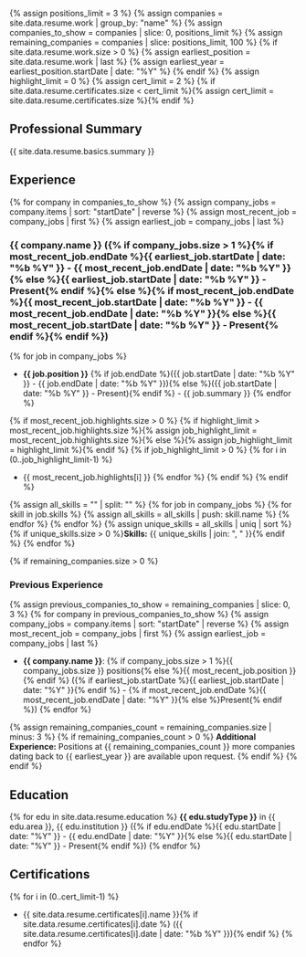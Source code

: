{% assign positions_limit = 3 %}
{% assign companies = site.data.resume.work | group_by: "name" %}
{% assign companies_to_show = companies | slice: 0, positions_limit %}
{% assign remaining_companies = companies | slice: positions_limit, 100 %}
{% if site.data.resume.work.size > 0 %}
{% assign earliest_position = site.data.resume.work | last %}
{% assign earliest_year = earliest_position.startDate | date: "%Y" %}
{% endif %}
{% assign highlight_limit = 0 %}
{% assign cert_limit = 2 %}
{% if site.data.resume.certificates.size < cert_limit %}{% assign cert_limit = site.data.resume.certificates.size %}{% endif %}

## Professional Summary

{{ site.data.resume.basics.summary }}

## Experience

{% for company in companies_to_show %}
{% assign company_jobs = company.items | sort: "startDate" | reverse %}
{% assign most_recent_job = company_jobs | first %}
{% assign earliest_job = company_jobs | last %}

### {{ company.name }} ({% if company_jobs.size > 1 %}{% if most_recent_job.endDate %}{{ earliest_job.startDate | date: "%b %Y" }} - {{ most_recent_job.endDate | date: "%b %Y" }}{% else %}{{ earliest_job.startDate | date: "%b %Y" }} - Present{% endif %}{% else %}{% if most_recent_job.endDate %}{{ most_recent_job.startDate | date: "%b %Y" }} - {{ most_recent_job.endDate | date: "%b %Y" }}{% else %}{{ most_recent_job.startDate | date: "%b %Y" }} - Present{% endif %}{% endif %})
{% for job in company_jobs %}
- **{{ job.position }}** {% if job.endDate %}({{ job.startDate | date: "%b %Y" }} - {{ job.endDate | date: "%b %Y" }}){% else %}({{ job.startDate | date: "%b %Y" }} - Present){% endif %} - {{ job.summary }}
{% endfor %}

{% if most_recent_job.highlights.size > 0 %}
{% if highlight_limit > most_recent_job.highlights.size %}{% assign job_highlight_limit = most_recent_job.highlights.size %}{% else %}{% assign job_highlight_limit = highlight_limit %}{% endif %}
{% if job_highlight_limit > 0 %}
{% for i in (0..job_highlight_limit-1) %}
- {{ most_recent_job.highlights[i] }}
{% endfor %}
{% endif %}
{% endif %}

{% assign all_skills = "" | split: "" %}
{% for job in company_jobs %}
{% for skill in job.skills %}
{% assign all_skills = all_skills | push: skill.name %}
{% endfor %}
{% endfor %}
{% assign unique_skills = all_skills | uniq | sort %}
{% if unique_skills.size > 0 %}**Skills:** {{ unique_skills | join: ", " }}{% endif %}
{% endfor %}

{% if remaining_companies.size > 0 %}
### Previous Experience

{% assign previous_companies_to_show = remaining_companies | slice: 0, 3 %}
{% for company in previous_companies_to_show %}
{% assign company_jobs = company.items | sort: "startDate" | reverse %}
{% assign most_recent_job = company_jobs | first %}
{% assign earliest_job = company_jobs | last %}
- **{{ company.name }}**: {% if company_jobs.size > 1 %}{{ company_jobs.size }} positions{% else %}{{ most_recent_job.position }}{% endif %} ({% if earliest_job.startDate %}{{ earliest_job.startDate | date: "%Y" }}{% endif %} - {% if most_recent_job.endDate %}{{ most_recent_job.endDate | date: "%Y" }}{% else %}Present{% endif %})
{% endfor %}

{% assign remaining_companies_count = remaining_companies.size | minus: 3 %}
{% if remaining_companies_count > 0 %}
**Additional Experience:** Positions at {{ remaining_companies_count }} more companies dating back to {{ earliest_year }} are available upon request.
{% endif %}
{% endif %}

## Education

{% for edu in site.data.resume.education %}
**{{ edu.studyType }}** in {{ edu.area }}, {{ edu.institution }} ({% if edu.endDate %}{{ edu.startDate | date: "%Y" }} - {{ edu.endDate | date: "%Y" }}{% else %}{{ edu.startDate | date: "%Y" }} - Present{% endif %})
{% endfor %}

## Certifications

{% for i in (0..cert_limit-1) %}
- {{ site.data.resume.certificates[i].name }}{% if site.data.resume.certificates[i].date %} ({{ site.data.resume.certificates[i].date | date: "%b %Y" }}){% endif %}
{% endfor %}